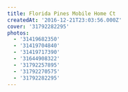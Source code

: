 ```yaml
---
title: Florida Pines Mobile Home Ct
createdAt: '2016-12-21T23:03:56.000Z'
cover: '31792282295'
photos:
  - '31419682350'
  - '31419704840'
  - '31419717390'
  - '31644908322'
  - '31792257895'
  - '31792270575'
  - '31792282295'
---
```


